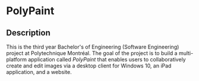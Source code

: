# PolyPaint

## Description

This is the third year Bachelor's of Engineering (Software Engineering) project at Polytechnique Montréal. The goal of the project is to build a multi-platform application called *PolyPaint* that enables users to collaboratively create and edit images via a desktop client for Windows 10, an iPad application, and a website.